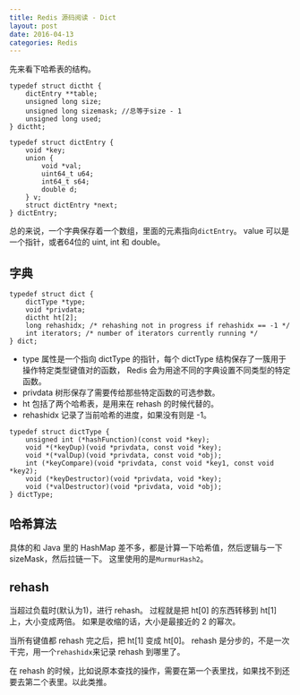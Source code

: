 ```yaml
---
title: Redis 源码阅读 - Dict
layout: post
date: 2016-04-13
categories: Redis
---
```


先来看下哈希表的结构。

```
typedef struct dictht {
    dictEntry **table;
    unsigned long size;
    unsigned long sizemask; //总等于size - 1
    unsigned long used;
} dictht;
```


```
typedef struct dictEntry {
    void *key;
    union {
        void *val;
        uint64_t u64;
        int64_t s64;
        double d;
    } v;
    struct dictEntry *next;
} dictEntry;
```

总的来说，一个字典保存着一个数组，里面的元素指向`dictEntry`。
value 可以是一个指针，或者64位的 uint, int 和 double。

## 字典

```
typedef struct dict {
    dictType *type;
    void *privdata;
    dictht ht[2];
    long rehashidx; /* rehashing not in progress if rehashidx == -1 */
    int iterators; /* number of iterators currently running */
} dict;
```

- type 属性是一个指向 dictType 的指针，每个 dictType 结构保存了一簇用于操作特定类型键值对的函数， Redis 会为用途不同的字典设置不同类型的特定函数。
- privdata 树形保存了需要传给那些特定函数的可选参数。
- ht 包括了两个哈希表，是用来在 rehash 的时候代替的。
- rehashidx 记录了当前哈希的进度，如果没有则是 -1。

```
typedef struct dictType {
    unsigned int (*hashFunction)(const void *key);
    void *(*keyDup)(void *privdata, const void *key);
    void *(*valDup)(void *privdata, const void *obj);
    int (*keyCompare)(void *privdata, const void *key1, const void *key2);
    void (*keyDestructor)(void *privdata, void *key);
    void (*valDestructor)(void *privdata, void *obj);
} dictType;
```

## 哈希算法

具体的和 Java 里的 HashMap 差不多，都是计算一下哈希值，然后逻辑与一下 sizeMask，然后拉链一下。
这里使用的是`MurmurHash2`。

## rehash

当超过负载时(默认为1)，进行 rehash。
过程就是把 ht[0] 的东西转移到 ht[1] 上，大小变成两倍。
如果是收缩的话，大小是最接近的 2 的幂次。

当所有键值都 rehash 完之后，把 ht[1] 变成 ht[0]。
rehash 是分步的，不是一次干完，用一个`rehashidx`来记录 rehash 到哪里了。

在 rehash 的时候，比如说原本查找的操作，需要在第一个表里找，如果找不到还要去第二个表里。以此类推。


